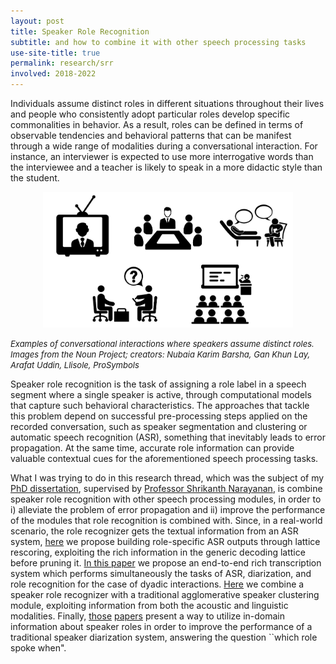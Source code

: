 ```yaml
---
layout: post
title: Speaker Role Recognition
subtitle: and how to combine it with other speech processing tasks
use-site-title: true
permalink: research/srr
involved: 2018-2022
---
```


Individuals assume distinct roles in different situations throughout their lives and people who consistently adopt particular roles develop specific commonalities in behavior. As a result, roles can be defined in terms of observable tendencies and behavioral patterns that can be manifest through a wide range of modalities during a conversational interaction. For instance, an interviewer
is expected to use more interrogative words than the interviewee and a teacher is likely to speak in a more didactic style than the student.

<p align="center">
  <img src="/img/roles_eg.png" width="400">  
</p>
<em><font size="-1">
Examples of conversational interactions where speakers assume distinct roles.  <br>
Images from the Noun Project; creators: Nubaia Karim Barsha, Gan Khun Lay, Arafat Uddin, Llisole, ProSymbols
</font></em>

Speaker role recognition is the task of assigning a role label in a speech segment where a single speaker is active, through computational models that capture such behavioral characteristics. 
The approaches that tackle this problem depend on successful pre-processing steps applied on the recorded conversation, such as speaker segmentation and clustering or automatic speech recognition (ASR), something that inevitably leads to error propagation. 
At the same time, accurate role information can provide valuable contextual cues for the aforementioned speech processing tasks.

What I was trying to do in this research thread, which was the subject of my [PhD dissertation](https://nikosfl.github.io/work/thesis/dissertation_NF_2022.pdf), supervised by [Professor Shrikanth Narayanan](https://sail.usc.edu/people/shri.php), is combine speaker role recognition with other speech processing modules, in order to i) alleviate the problem of error propagation and ii) improve the performance of the modules that role recognition is combined with. Since, in a real-world scenario, the role recognizer gets the textual information from an ASR system, [here](/work/papers/2019_ICASSP_Role_Specific_ASR.pdf) we propose building role-specific ASR outputs through lattice rescoring, exploiting the rich information in the generic decoding lattice before pruning it. [In this paper](/work/papers/2018_SLT_RASR.pdf) we propose an end-to-end rich transcription system which performs simultaneously the tasks of ASR, diarization, and role recognition for the case of dyadic interactions. [Here](/work/papers/2018_IS_SpeakerClustering.pdf) we combine a speaker role recognizer with a traditional agglomerative speaker clustering module, exploiting information from both the acoustic and linguistic modalities. Finally, [those](/work/papers/2020_ODYSSEY_Linguistically_Diarization_Roles.pdf) [papers](https://nikosfl.github.io/work/papers/2022_IS_MultimodalClusteringRoleInducedConstraints.pdf) present a way to utilize in-domain information about speaker roles in order to improve the performance of a traditional speaker diarization system, answering the question ``which role spoke when".

<!-- last updated: 2025-04-21-->

